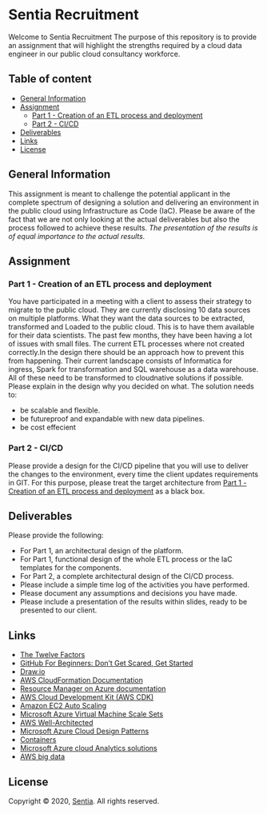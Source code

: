 # Sentia Recruitment
Welcome to Sentia Recruitment
The purpose of this repository is to provide an assignment that will highlight the strengths required by a cloud data engineer in our public cloud consultancy workforce.
## Table of content
- [General Information](#general-information)
- [Assignment](#assignment)
    - [Part 1 - Creation of an ETL process and deployment](#part-1---Creation-of-an-ETL-process-and-deployment)
    - [Part 2 - CI/CD](#part-2---cicd)
- [Deliverables](#deliverables)
- [Links](#links)
- [License](#license)
## General Information
This assignment is meant to challenge the potential applicant in the complete spectrum of designing a solution and delivering an environment in the public cloud using Infrastructure as Code (IaC).
Please be aware of the fact that we are not only looking at the actual deliverables but also the process followed to achieve these results. *The presentation of the results is of equal importance to the actual results.*

## Assignment
### Part 1 - Creation of an ETL process and deployment
You have participated in a meeting with a client to assess their strategy to migrate to the public cloud. They are currently disclosing 10 data sources on multiple platforms. What they want the data sources to be extracted, transformed and Loaded to the public cloud. This is to have them available for their data scientists. The past few months, they have been having a lot of issues with small files. The current ETL processes where not created correctly.In the design there should be an approach how to prevent this from happening. Their current landscape consists of Informatica for ingress, Spark for transformation and SQL warehouse as a data warehouse. All of these need to be transformed to cloudnative solutions if possible. Please explain in the design why you decided on what. 
The solution needs to:
* be scalable and flexible.
* be futureproof and expandable with new data pipelines.
* be cost effecient

### Part 2 - CI/CD
Please provide a design for the CI/CD pipeline that you will use to deliver the changes to the environment, every time the client updates requirements in GIT. For this purpose, please treat the target architecture from [Part 1 - Creation of an ETL process and deployment](#part-1---Creation-of-an-ETL-process-and-deployment) as a black box.


## Deliverables
Please provide the following:
* For Part 1, an architectural design of the platform.
* For Part 1, functional design of the whole ETL process or the IaC templates for the components.
* For Part 2, a complete architectural design of the CI/CD process.
* Please include a simple time log of the activities you have performed.
* Please document any assumptions and decisions you have made.
* Please include a presentation of the results within slides, ready to be presented to our client.
## Links
- [The Twelve Factors](https://12factor.net/)
- [GitHub For Beginners: Don’t Get Scared, Get Started](https://readwrite.com/2013/09/30/understanding-github-a-journey-for-beginners-part-1/)
- [Draw.io](https://www.draw.io/)
- [AWS CloudFormation Documentation](https://docs.aws.amazon.com/cloudformation/index.html)
- [Resource Manager on Azure documentation](https://docs.microsoft.com/en-us/azure/azure-resource-manager/)
- [AWS Cloud Development Kit (AWS CDK)](https://github.com/aws/aws-cdk)
- [Amazon EC2 Auto Scaling](https://aws.amazon.com/ec2/autoscaling/?sc_channel=ba&sc_campaign=autoscaling-ec2-button&sc_medium=button&sc_country=global&sc_geo=global&sc_outcome=aware)
- [Microsoft Azure Virtual Machine Scale Sets](https://docs.microsoft.com/en-us/azure/virtual-machine-scale-sets/overview?toc=%2Fazure%2Fvirtual-machines%2Flinux%2Ftoc.json)
- [AWS Well-Architected](https://aws.amazon.com/architecture/well-architected/)
- [Microsoft Azure Cloud Design Patterns](https://docs.microsoft.com/en-us/azure/architecture/patterns/)
- [Containers](https://www.docker.com/resources/what-container)
- [Microsoft Azure cloud Analytics solutions](https://docs.microsoft.com/en-us/azure/architecture/solution-ideas/articles/advanced-analytics-on-big-data)
- [AWS big data](https://aws.amazon.com/big-data/datalakes-and-analytics/)
## License
Copyright © 2020, [Sentia](https://sentia.com). All rights reserved.

